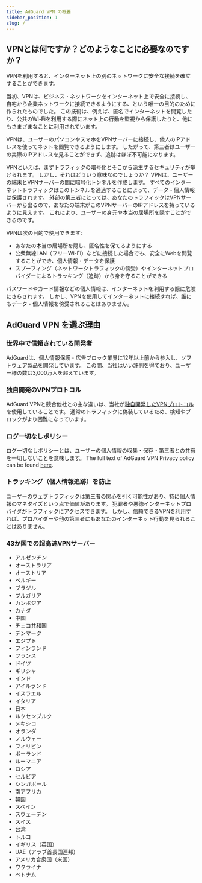 ```yaml
---
title: AdGuard VPN の概要
sidebar_position: 1
slug: /
---
```


## VPNとは何ですか？どのようなことに必要なのですか？

VPNを利用すると、インターネット上の別のネットワークに安全な接続を確立することができます。

当初、VPNは、ビジネス・ネットワークをインターネット上で安全に接続し、自宅から企業ネットワークに接続できるようにする、という唯一の目的のために作られたものでした。 この技術は、例えば、匿名でインターネットを閲覧したり、公共のWi-Fiを利用する際にネット上の行動を監視から保護したりと、他にもさまざまなことに利用されています。

VPNは、ユーザーのパソコンやスマホをVPNサーバーに接続し、他人のIPアドレスを使ってネットを閲覧できるようにします。 したがって、第三者はユーザーの実際のIPアドレスを見ることができず、追跡はほぼ不可能になります。

VPNといえば、まずトラフィックの暗号化とそこから派生するセキュリティが挙げられます。 しかし、それはどういう意味なのでしょうか？ VPNは、ユーザーの端末とVPNサーバーの間に暗号化トンネルを作成します。 すべてのインターネットトラフィックはこのトンネルを通過することによって、データ・個人情報は保護されます。 外部の第三者にとっては、あなたのトラフィックはVPNサーバーから出るので、あなたの端末がこのVPNサーバーのIPアドレスを持っているように見えます。 これにより、ユーザーの身元や本当の居場所を隠すことができるのです。

VPNは次の目的で使用できます:

* あなたの本当の居場所を隠し、匿名性を保てるようにする
* 公衆無線LAN（フリーWi-Fi）などに接続した場合でも、安全にWebを閲覧することができ、個人情報・データを保護
* スプーフィング（ネットワークトラフィックの傍受）やインターネットプロバイダーによるトラッキング（追跡）から身を守ることができる

パスワードやカード情報などの個人情報は、インターネットを利用する際に危険にさらされます。 しかし、VPNを使用してインターネットに接続すれば、誰にもデータ・個人情報を傍受されることはありません。

## AdGuard VPN を選ぶ理由

### 世界中で信頼されている開発者
AdGuardは、個人情報保護・広告ブロック業界に12年以上前から参入し、ソフトウェア製品を開発しています。 この間、当社はいい評判を得ており、ユーザー様の数は3,000万人を超えています。

### 独自開発のVPNプロトコル
AdGuard VPNと競合他社との主な違いは、当社が[独自開発したVPNプロトコル](/general/adguard-vpn-protocol.mdx)を使用していることです。 通常のトラフィックに偽装しているため、検知やブロックがより困難になっています。

### ログ一切なしポリシー

ログ一切なしポリシーとは、ユーザーの個人情報の収集・保存・第三者との共有を一切しないことを意味します。 The full text of AdGuard VPN Privacy policy can be found [here](https://adguard-vpn.com/privacy.html).

### トラッキング（個人情報追跡）を防止
ユーザーのウェブトラフィックは第三者の関心を引く可能性があり、特に個人情報のマネタイズという点で価値があります。 犯罪者や悪徳インターネットプロバイダがトラフィックにアクセスできます。 しかし、信頼できるVPNを利用すれば、プロバイダーや他の第三者にもあなたのインターネット行動を見られることはありません。

### 43か国での超高速VPNサーバー

* アルゼンチン
* オーストラリア
* オーストリア
* ベルギー
* ブラジル
* ブルガリア
* カンボジア
* カナダ
* 中国
* チェコ共和国
* デンマーク
* エジプト
* フィンランド
* フランス
* ドイツ
* ギリシャ
* インド
* アイルランド
* イスラエル
* イタリア
* 日本
* ルクセンブルク
* メキシコ
* オランダ
* ノルウェー
* フィリピン
* ポーランド
* ルーマニア
* ロシア
* セルビア
* シンガポール
* 南アフリカ
* 韓国
* スペイン
* スウェーデン
* スイス
* 台湾
* トルコ
* イギリス（英国）
* UAE（アラブ首長国連邦）
* アメリカ合衆国（米国）
* ウクライナ
* ベトナム

